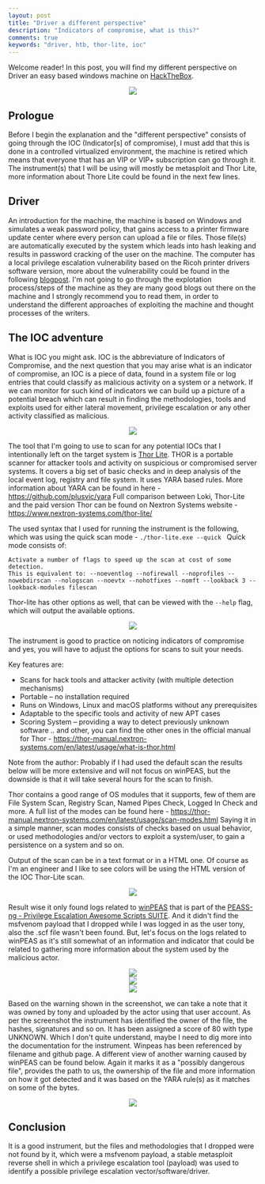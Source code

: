 ```yaml
---
layout: post
title: "Driver a different perspective"
description: "Indicators of compromise, what is this?"
comments: true
keywords: "driver, htb, thor-lite, ioc"
---
```



Welcome reader! In this post, you will find my different perspective on Driver an easy based windows machine on [HackTheBox](https://hackthebox.com). 


<div style="text-align: center"><img src="/assets/images/post2_driver_machine.png"></div>

## Prologue

Before I begin the explanation and the "different perspective" consists of going through the IOC (Indicator[s] of compromise), I must add that this is done in a controlled virtualized environment, the machine is retired which means that everyone that has an VIP or VIP+ subscription can go through it. The instrument(s) that I will be using will mostly be metasploit and Thor Lite, more information about Thore Lite could be found in the next few lines. 

## Driver

An introduction for the machine, the machine is based on Windows and simulates a weak password policy, that gains access to a printer firmware update center where every person can upload a file or files. Those file(s) are automatically executed by the system which leads into hash leaking and results in password cracking of the user on the machine. The computer has a local privilege escalation vulnerability based on the Ricoh printer drivers software version, more about the vulnerability could be found in the following [blogpost](https://www.pentagrid.ch/en/blog/local-privilege-escalation-in-ricoh-printer-drivers-for-windows-cve-2019-19363/). I'm not going to go through the explotation process/steps of the machine as they are many good blogs out there on the machine and I strongly recommend you to read them, in order to understand the different approaches of exploiting the machine and thought processes of the writers.

## The IOC adventure

What is IOC you might ask. IOC is the abbreviature of Indicators of Compromise, and the next question that you may arise what is an indicator of compromise, an IOC is a piece of data, found in a system file or log entries that could classify as malicious activity on a system or a network. If we can monitor for such kind of indicators we can build up a picture of a potential breach which can result in finding the methodologies, tools and exploits used for either lateral movement, privilege escalation or any other activity classified as malicious. 

<div style="text-align: center"><img src="/assets/images/post2_puzzle.png"></div>

The tool that I'm going to use to scan for any potential IOCs that I intentionally left on the target system is [Thor Lite](https://www.nextron-systems.com/thor-lite/i). THOR is a portable scanner for attacker tools and activity on suspicious or compromised server systems. It covers a big set of basic checks and in deep analysis of the local event log, registry and file system. It uses YARA based rules. More information about YARA can be found in here - https://github.com/plusvic/yara
Full comparison between Loki, Thor-Lite and the paid version Thor can be found on Nextron Systems website - https://www.nextron-systems.com/thor-lite/


The used syntax that I used for running the instrument is the following, which was using the quick scan mode - `./thor-lite.exe --quick `
Quick mode consists of:
```
Activate a number of flags to speed up the scan at cost of some detection.
This is equivalent to: --noeventlog --nofirewall --noprofiles --nowebdirscan --nologscan --noevtx --nohotfixes --nomft --lookback 3 --lookback-modules filescan
```
Thor-lite has other options as well, that can be viewed with the `--help` flag, which will output the available options.
<div style="text-align: center"><img src="/assets/images/post2_thor-option.png"></div>
  
The instrument is good to practice on noticing indicators of compromise and yes, you will have to adjust the options for scans to suit your needs.
 
Key features are:
  - Scans for hack tools and attacker activity (with multiple detection mechanisms)
  - Portable – no installation required
  - Runs on Windows, Linux and macOS platforms without any prerequisites
  - Adaptable to the specific tools and activity of new APT cases
  - Scoring System – providing a way to detect previously unknown software
.. and other, you can find the other ones in the official manual for Thor - https://thor-manual.nextron-systems.com/en/latest/usage/what-is-thor.html
 
Note from the author: Probably if I had used the default scan the results below will be more extensive and will not focus on winPEAS, but the downside is that it will take several hours for the scan to finish. 

Thor contains a good range of OS modules that it supports, few of them are File System Scan, Registry Scan, Named Pipes Check, Logged In Check and more. A full list of the modes can be found here - https://thor-manual.nextron-systems.com/en/latest/usage/scan-modes.html 
Saying it in a simple manner, scan modes consists of checks based on usual behavior, or used methodologies and/or vectors to exploit a system/user, to gain a persistence on a system and so on.
  
Output of the scan can be in a text format or in a HTML one. Of course as I'm an engineer and I like to see colors will be using the HTML version of the IOC Thor-Lite scan.

<div style="text-align: center"><img src="/assets/images/post2_IOC.png"></div>

Result wise it only found logs related to [winPEAS](https://github.com/carlospolop/PEASS-ng/tree/master/winPEAS) that is part of the [PEASS-ng - Privilege Escalation Awesome Scripts SUITE](https://github.com/carlospolop/PEASS-ng). And it didn't find the msfvenom payload that I dropped while I was logged in as the user tony, also the .scf file wasn't been found. But, let's focus on the logs related to winPEAS as it's still somewhat of an information and indicator that could be related to gathering more information about the system used by the malicious actor.

<div style="text-align: center"><img src="/assets/images/post2_thor-1.png"></div>
<div style="text-align: center"><img src="/assets/images/post2_thor-2.png"></div>
<div style="text-align: center"><img src="/assets/images/post2_thor-3.png"></div>

Based on the warning shown in the screenshot, we can take a note that it was owned by tony and uploaded by the actor using that user account. As per the screenshot the instrument has identified the owner of the file, the hashes, signatures and so on. It has been assigned a score of 80 with type UNKNOWN. Which I don't quite understand, maybe I need to dig more into the documentation for the instrument. Winpeas has been referenced by filename and github page. A different view of another warning caused by winPEAS can be found below. Again it marks it as a "possibly dangerous file", provides the path to us, the ownership of the file and more information on how it got detected and it was based on the YARA rule(s) as it matches on some of the bytes.

<div style="text-align: center"><img src="/assets/images/post2_files.png"></div>

## Conclusion

It is a good instrument, but the files and methodologies that I dropped were not found by it, which were a msfvenom payload, a stable metasploit reverse shell in which a privilege escalation tool (payload) was used to identify a possible privilege escalation vector/software/driver.
